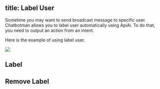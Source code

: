 title: Label User
---

Sometime you may want to send broadcast message to specific user. Chatbotman allows you to label user automatically using ApiAi. To do that, you need to output an action from an intent.

Here is the example of using label user.

![](/images/advance_usage/label_user_demo_intent.png)


## Label


## Remove Label

